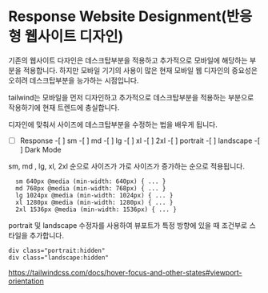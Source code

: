 # Response Website Designment(반응형 웹사이트 디자인)

기존의 웹사이트 다자인은 데스크탑부분을 적용하고 추가적으로 모바일에 해당하는 부분을 적용합니다.
하지만 모바일 기기의 사용이 많은 현재 모바일 웹 디자인의 중요성은 오히려 데스크탑부분을 능가하는 시점입니다.

tailwind는 모바일을 먼저 디자인하고 추가적으로 데스크탑부분을 적용하는 부분으로 작용하기에 현재 트렌드에 충실합니다.

디자인에 맞춰서 사이즈에 데스크탑부분을 수정하는 법을 배우게 됩니다.

- [ ] Response -[ ] sm -[ ] md -[ ] lg -[ ] xl -[ ] 2xl -[ ] portrait -[ ] landscape -[ ] Dark Mode

sm, md , lg, xl, 2xl 순으로 사이즈가 가로 사이즈가 증가하는 순으로 적용됩니다.

```
  sm 640px @media (min-width: 640px) { ... }
  md 768px @media (min-width: 768px) { ... }
  lg 1024px @media (min-width: 1024px) { ... }
  xl 1280px @media (min-width: 1280px) { ... }
  2xl 1536px @media (min-width: 1536px) { ... }
```

portrait 및 landscape 수정자를 사용하여 뷰포트가 특정 방향에 있을 때 조건부로 스타일을 추가합니다.

```
div class="portrait:hidden"
div class="landscape:hidden"
```

https://tailwindcss.com/docs/hover-focus-and-other-states#viewport-orientation
